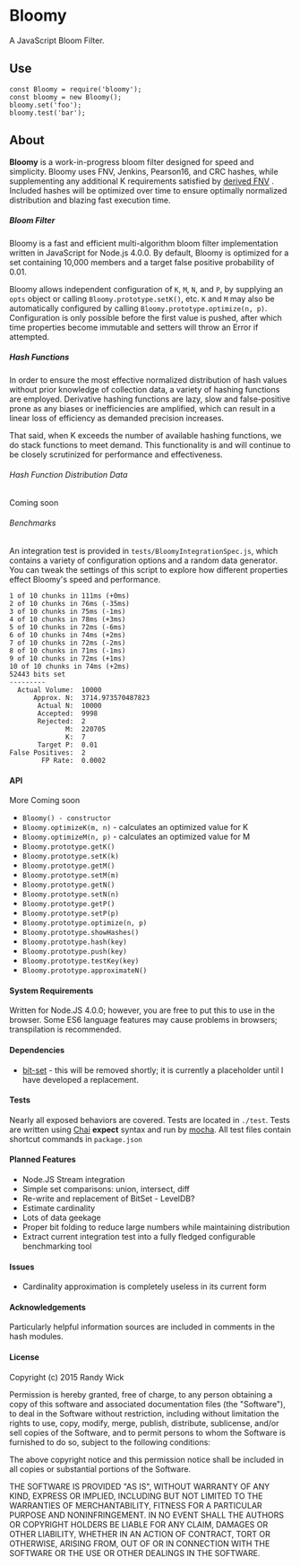 # Bloomy
A JavaScript Bloom Filter.

## Use
```
const Bloomy = require('bloomy');
const bloomy = new Bloomy();
bloomy.set('foo');
bloomy.test('bar');
```

## About
**Bloomy** is a work-in-progress bloom filter designed for speed and simplicity.
Bloomy uses FNV, Jenkins, Pearson16, and CRC hashes, while supplementing any
additional K requirements satisfied by [derived FNV](http://willwhim.wpengine.com/2011/09/03/producing-n-hash-functions-by-hashing-only-once/)
.  Included hashes will be optimized over time to ensure optimally
normalized distribution and blazing fast execution time.

##### Bloom Filter
Bloomy is a fast and efficient multi-algorithm bloom filter implementation
written in JavaScript for Node.js 4.0.0.  By default, Bloomy is optimized for
a set containing 10,000 members and a target false positive probability of 0.01.

Bloomy allows independent configuration of `K`, `M`, `N`, and `P`, by supplying
an `opts` object or calling `Bloomy.prototype.setK()`, etc.  `K` and `M` may
also be automatically configured by calling `Bloomy.prototype.optimize(n, p)`.
Configuration is only possible before the first value is pushed, after which
time properties become immutable and setters will throw an Error if attempted.

##### Hash Functions
In order to ensure the most effective normalized distribution of hash values
without prior knowledge of collection data, a variety of hashing functions
are employed.  Derivative hashing functions are lazy, slow and false-positive
prone as any biases or inefficiencies are amplified, which can result in a
linear loss of efficiency as demanded precision increases.

That said, when K exceeds the number of available hashing functions, we do
stack functions to meet demand.  This functionality is and will continue to be
closely scrutinized for performance and effectiveness.

###### Hash Function Distribution Data
Coming soon

###### Benchmarks
An integration test is provided in `tests/BloomyIntegrationSpec.js`, which
contains a variety of configuration options and a random data generator.  You
can tweak the settings of this script to explore how different properties
effect Bloomy's speed and performance.
```
1 of 10 chunks in 111ms (+0ms)
2 of 10 chunks in 76ms (-35ms)
3 of 10 chunks in 75ms (-1ms)
4 of 10 chunks in 78ms (+3ms)
5 of 10 chunks in 72ms (-6ms)
6 of 10 chunks in 74ms (+2ms)
7 of 10 chunks in 72ms (-2ms)
8 of 10 chunks in 71ms (-1ms)
9 of 10 chunks in 72ms (+1ms)
10 of 10 chunks in 74ms (+2ms)
52443 bits set
---------
  Actual Volume:  10000
      Approx. N:  3714.973570487823
       Actual N:  10000
       Accepted:  9998
       Rejected:  2
              M:  220705
              K:  7
       Target P:  0.01
False Positives:  2
        FP Rate:  0.0002
```

#### API
More Coming soon

* `Bloomy() - constructor`
* `Bloomy.optimizeK(m, n)` - calculates an optimized value for K
* `Bloomy.optimizeM(n, p)` - calculates an optimized value for M
* `Bloomy.prototype.getK()`
* `Bloomy.prototype.setK(k)`
* `Bloomy.prototype.getM()`
* `Bloomy.prototype.setM(m)`
* `Bloomy.prototype.getN()`
* `Bloomy.prototype.setN(n)`
* `Bloomy.prototype.getP()`
* `Bloomy.prototype.setP(p)`
* `Bloomy.prototype.optimize(n, p)`
* `Bloomy.prototype.showHashes()`
* `Bloomy.prototype.hash(key)`
* `Bloomy.prototype.push(key)`
* `Bloomy.prototype.testKey(key)`
* `Bloomy.prototype.approximateN()`

#### System Requirements
Written for Node.JS 4.0.0; however, you are free to put this to use in the
browser.  Some ES6 language features may cause problems in browsers; 
 transpilation is recommended.

#### Dependencies
* [bit-set](https://www.npmjs.com/package/bit-set) - this will be removed
  shortly; it is currently a placeholder until I have developed a replacement.
  
#### Tests
Nearly all exposed behaviors are covered.  Tests are located in `./test`.
Tests are written using [Chai](https://www.npmjs.com/package/chai) **expect**
syntax and run by [mocha](https://www.npmjs.com/package/mocha).  All test
files contain shortcut commands in `package.json`

#### Planned Features
* Node.JS Stream integration
* Simple set comparisons: union, intersect, diff
* Re-write and replacement of BitSet - LevelDB?
* Estimate cardinality
* Lots of data geekage
* Proper bit folding to reduce large numbers while maintaining distribution
* Extract current integration test into a fully fledged configurable
  benchmarking tool

#### Issues
* Cardinality approximation is completely useless in its current form

#### Acknowledgements
Particularly helpful information sources are included in comments in the
hash modules.

#### License

Copyright (c) 2015 Randy Wick

Permission is hereby granted, free of charge, to any person obtaining a copy
of this software and associated documentation files (the "Software"), to deal
in the Software without restriction, including without limitation the rights
to use, copy, modify, merge, publish, distribute, sublicense, and/or sell
copies of the Software, and to permit persons to whom the Software is
furnished to do so, subject to the following conditions:

The above copyright notice and this permission notice shall be included in
all copies or substantial portions of the Software.

THE SOFTWARE IS PROVIDED "AS IS", WITHOUT WARRANTY OF ANY KIND, EXPRESS OR
IMPLIED, INCLUDING BUT NOT LIMITED TO THE WARRANTIES OF MERCHANTABILITY,
FITNESS FOR A PARTICULAR PURPOSE AND NONINFRINGEMENT. IN NO EVENT SHALL THE
AUTHORS OR COPYRIGHT HOLDERS BE LIABLE FOR ANY CLAIM, DAMAGES OR OTHER
LIABILITY, WHETHER IN AN ACTION OF CONTRACT, TORT OR OTHERWISE, ARISING FROM,
OUT OF OR IN CONNECTION WITH THE SOFTWARE OR THE USE OR OTHER DEALINGS IN
THE SOFTWARE.

